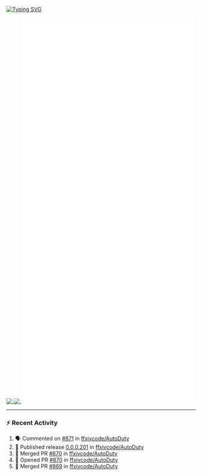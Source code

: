 [![Typing SVG](https://readme-typing-svg.demolab.com?font=Fira+Code&duration=1000&pause=1000&multiline=true&repeat=false&width=435&lines=Simon+Latusek+%7C+Gameplay+Engineer)](https://git.io/typing-svg)

<a href="https://github.com/anuraghazra/github-readme-stats">
  <img height=200 align="center" src="https://github-readme-stats.vercel.app/api?username=erdelf&theme=radical" />
</a>
<a href="https://github.com/anuraghazra/convoychat">
  <img height=200 align="center" src="https://streak-stats.demolab.com?user=erdelf&theme=radical&mode=weekly" />
</a>

<picture>
  <img src="/github-metrics.svg" alt="Metrics">
</picture>

---

### :zap: Recent Activity
<!--START_SECTION:activity-->
1. 🗣 Commented on [#871](https://github.com/ffxivcode/AutoDuty/issues/871#issuecomment-2764398631) in [ffxivcode/AutoDuty](https://github.com/ffxivcode/AutoDuty)
2. 🚀 Published release [0.0.0.201](https://github.com/ffxivcode/AutoDuty/releases/tag/0.0.0.201) in [ffxivcode/AutoDuty](https://github.com/ffxivcode/AutoDuty)
3. 🎉 Merged PR [#870](https://github.com/ffxivcode/AutoDuty/pull/870) in [ffxivcode/AutoDuty](https://github.com/ffxivcode/AutoDuty)
4. 💪 Opened PR [#870](https://github.com/ffxivcode/AutoDuty/pull/870) in [ffxivcode/AutoDuty](https://github.com/ffxivcode/AutoDuty)
5. 🎉 Merged PR [#869](https://github.com/ffxivcode/AutoDuty/pull/869) in [ffxivcode/AutoDuty](https://github.com/ffxivcode/AutoDuty)
<!--END_SECTION:activity-->

<!--
**erdelf/erdelf** is a ✨ _special_ ✨ repository because its `README.md` (this file) appears on your GitHub profile.

Here are some ideas to get you started:

- 🔭 I’m currently working on ...
- 🌱 I’m currently learning ...
- 👯 I’m looking to collaborate on ...
- 🤔 I’m looking for help with ...
- 💬 Ask me about ...
- 📫 How to reach me: ...
- 😄 Pronouns: ...
- ⚡ Fun fact: ...
-->
